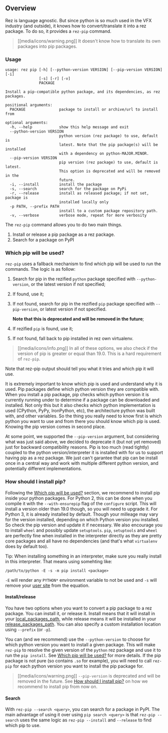 ## Overview

Rez is language agnostic.
But since python is so much used in the VFX industry (and outside),
it knows how to convert/translate it into a rez package.
To do so, it provides a `rez-pip` command.

> [[media/icons/warning.png]] It doesn't know how to translate its own packages
into pip packages.

### Usage

```
usage: rez pip [-h] [--python-version VERSION] [--pip-version VERSION] [-i]
               [-s] [-r] [-v]
               PACKAGE

Install a pip-compatible python package, and its dependencies, as rez
packages.

positional arguments:
  PACKAGE               package to install or archive/url to install from

optional arguments:
  -h, --help            show this help message and exit
  --python-version VERSION
                        python version (rez package) to use, default is
                        latest. Note that the pip package(s) will be installed
                        with a dependency on python-MAJOR.MINOR.
  --pip-version VERSION
                        pip version (rez package) to use, default is latest.
                        This option is deprecated and will be removed in the
                        future.
  -i, --install         install the package
  -s, --search          search for the package on PyPi
  -r, --release         install as released package; if not set, package is
                        installed locally only
  -p PATH, --prefix PATH
                        install to a custom package repository path.
  -v, --verbose         verbose mode, repeat for more verbosity
```

The `rez-pip` command allows you to do two main things.

1. Install or release a pip package as a rez package.
2. Search for a package on PyPI

### Which pip will be used?

`rez-pip` uses a fallback mechanism to find which pip will be used to run the commands.
The logic is as follow:

1. Search for pip in the rezified `python` package specified with `--python-version`, or
the latest version if not specified;
2. If found, use it;
3. If not found, search for pip in the rezified `pip` package specified with `--pip-version`,
or latest version if not specified.

   **Note that this is deprecated and will be removed in the future**;

4. If rezified `pip` is found, use it;
5. If not found, fall back to pip installed in rez own virtualenv.

> [[media/icons/info.png]] In all of these options, we also check if the version of pip is greater
or equal than 19.0. This is a hard requirement of `rez-pip`.

Note that rez-pip output should tell you what it tries and which pip it will use.

It is extremely important to know which pip is used and understand why it is used. Pip packages
define which python version they are compatible with.
When you install a pip package, pip checks which python version it is
currently running under to determine if a package can be downloaded and installed.
Not only this but it also checks which python implementation is used (CPython, PyPy,
IronPython, etc), the architecture python was built with, and other variables. So the thing you
really need to know first is which python you want to use and from there you should know
which pip is used. Knowing the pip version comes in second place.

At some point, we supported the `--pip-version` argument, but considering what was just said
above, we decided to deprecate it (but not yet removed) just for backward compatibility reasons.
Pip is too much (read tightly) coupled to the python version/interpreter it is installed with
for us to support having pip as a rez package. We just can't garantee that pip can be
install once in a central way and work with multiple different python version, and potentially
different implementations.

### How should I install pip?

Following the [Which pip will be used?](#which-pip-will-be-used) section, we recommend to install
pip inside your python packages. For Python 2, this can be done when you compile it with the
`--with-ensurepip` flag of the `configure` script. This will install a version older than 19.0
though, so you will need to upgrade it. For Python 3, it is already installed by default.
Though your milleage may vary for the version installed, depending on which Python version you
installed. So check the pip version and update it if necessary. We also encourage you
to install `wheel` and possibly update `setuptools`. `pip`, `setuptools` and `wheel`
are perfectly fine when installed in the interpreter directly as they are pretty core
packages and all have no dependencies (and that's what `virtualenv` does by default too).

Tip: When installing something in an interpreter, make sure you really install in this interpreter.
That means using somehting like:

```
/path/to/python -E -s -m pip install <package>
```

`-E` will render any `PYTHON*` environment variable to not be used and `-s` will
remove your [user site](https://docs.python.org/3.7/library/site.html) from the equation.

#### Install/release

You have two options when you want to convert a pip package to a rez package. You can
install it, or release it. Install means that it will install in your
[local_packages_path](Configuring-Rez#local_packages_path), while
release means it will be installed in your [release_packages_path](Configuring-Rez#release_packages_path).
You can also specify a custom installation location using `--prefix` (or `-p`).


You can (and we recommend) use the `--python-version` to choose for which python
version you want to install a given package. This will make `rez-pip` to resolve
the given version of the `python` rez package and use it to run the `pip install`.
See [Which pip will be used?](#which-pip-will-be-used) for more details.
If the pip package is not pure (so contains `.so` for example), you will need to
call `rez-pip` for each python version you want to install the pip package for.

> [[media/icons/warning.png]] `--pip-version` is deprecated and will be removed in the future.
> See [How should I install pip?](#how-should-i-install-pip) on how we recommend
> to install pip from now on.


#### Search

With `rez-pip --search <query>`, you can search for a package in PyPI. The main
advantage of using it over using `pip search <query>` is that `rez-pip --search`
uses the same logic as `rez-pip --install` and `--release` to find which pip to use.

